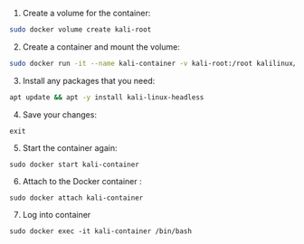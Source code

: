 
1. Create a volume for the container:

```bash
sudo docker volume create kali-root
```

2. Create a container and mount the volume:

```bash
sudo docker run -it --name kali-container -v kali-root:/root kalilinux/kali-rolling:latest
```

3. Install any packages that you need:

```bash
apt update && apt -y install kali-linux-headless  
```

4. Save your changes:

```
exit
```

5. Start the container again:

```
sudo docker start kali-container
```

6. Attach to the Docker container :

```
sudo docker attach kali-container
```

7. Log into container

```
sudo docker exec -it kali-container /bin/bash
```